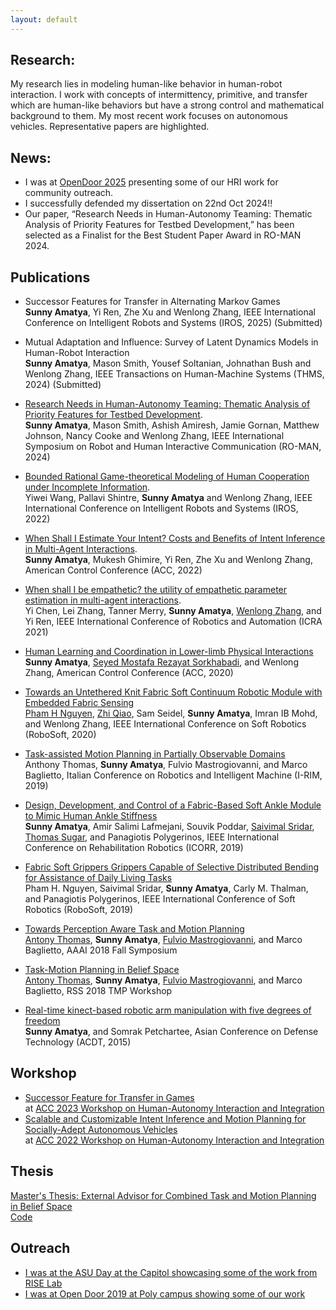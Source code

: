 ```yaml
---
layout: default
---
```

## Research:
My research lies in modeling human-like behavior in human-robot interaction. I work with concepts of intermittency, primitive, and transfer which are human-like behaviors but have a strong control and mathematical background to them. 
My most recent work focuses on autonomous vehicles. Representative papers are highlighted.

## News:
*	I was at [OpenDoor 2025](https://news.asu.edu/20250216-sun-devil-community-photos-2025-polytechnic-open-door?utm_campaign=ASU_News_ASU+News+2-17-25_6941074&utm_medium=email&utm_source=Media%20Relations%20&%20Strategic%20Communications_SFMCE&utm_term=ASU&utm_content=Open+Door+photo&ecd42=518002422&ecd73=173437293&ecd37=ASU%20Media%20Relations_All%20Employees&ecd43=2/17/2025) presenting some of our HRI work for community outreach.
*	I successfully defended my dissertation on 22nd Oct 2024!!
*	Our paper, “Research Needs in Human-Autonomy Teaming: Thematic Analysis of Priority Features for Testbed Development,” has been selected as a Finalist for the Best Student Paper Award in RO-MAN 2024.


## Publications
*	Successor Features for Transfer in Alternating Markov Games\
	**Sunny Amatya**, Yi Ren, Zhe Xu and Wenlong Zhang,  IEEE International Conference on Intelligent Robots and Systems (IROS, 2025) (Submitted)
 	
*	Mutual Adaptation and Influence: Survey of Latent Dynamics Models in Human-Robot Interaction\
	**Sunny Amatya**, Mason Smith, Yousef Soltanian, Johnathan Bush and Wenlong Zhang, IEEE Transactions on Human-Machine Systems (THMS, 2024) (Submitted)

*	[Research Needs in Human-Autonomy Teaming: Thematic Analysis of Priority Features for Testbed Development](https://ieeexplore.ieee.org/abstract/document/10731453).\
	**Sunny Amatya**, Mason Smith, Ashish Amiresh, Jamie Gornan, Matthew Johnson, Nancy Cooke and Wenlong Zhang, IEEE International Symposium on Robot and Human Interactive Communication (RO-MAN, 2024)

*	[Bounded Rational Game-theoretical Modeling of Human Cooperation under Incomplete Information](https://ieeexplore.ieee.org/abstract/document/9982108?casa_token=9LtQOX7vYeQAAAAA:YQrLBsF3pwN4DzzO6mcMP20JMykz-60PnWmeC_5HM16WHCJwB-B2qfEgevV56GldNjvcXQVcBQ).\
	Yiwei Wang, Pallavi Shintre, **Sunny Amatya** and Wenlong Zhang, IEEE International Conference on Intelligent Robots and Systems (IROS, 2022)
	
*	[When Shall I Estimate Your Intent? Costs and Benefits of Intent Inference in Multi-Agent Interactions](https://ieeexplore.ieee.org/abstract/document/9867155?casa_token=bXavV3t5vs8AAAAA:CPtGpS_uf00ZySmuC7OxByo9mX--diwEMspS0YjlrddiEm2iDkAR4Kn4ZkSCHFn08o0cPBkzag).\
	**Sunny Amatya**, Mukesh Ghimire, Yi Ren, Zhe Xu and Wenlong Zhang, American Control Conference (ACC, 2022)

*   [When shall I be empathetic? the utility of empathetic parameter estimation in multi-agent interactions](https://ieeexplore.ieee.org/stamp/stamp.jsp?arnumber=9561079).\
	Yi Chen, Lei Zhang, Tanner Merry, **Sunny Amatya**, [Wenlong Zhang](https://scholar.google.com/citations?user=S2xHIfoAAAAJ&hl=en&oi=ao), and Yi Ren, IEEE International Conference of Robotics and Automation (ICRA 2021)
	
*   [Human Learning and Coordination in Lower-limb Physical Interactions](https://ieeexplore.ieee.org/stamp/stamp.jsp?arnumber=9147738)\
	**Sunny Amatya**, [Seyed Mostafa Rezayat Sorkhabadi](https://www.linkedin.com/in/mostafa-rezayat-37897358/), and Wenlong Zhang,	American Control Conference (ACC, 2020)
	
*   [Towards an Untethered Knit Fabric Soft Continuum Robotic Module with Embedded Fabric Sensing](https://ieeexplore.ieee.org/stamp/stamp.jsp?arnumber=9116025)\
	[Pham H Nguyen](https://sites.google.com/view/mechphnguyen/home?authuser=0), [Zhi Qiao](https://scholar.google.com/citations?user=LZCFHPQAAAAJ&hl=en), Sam Seidel, **Sunny Amatya**, Imran IB Mohd, and Wenlong Zhang, IEEE International Conference on Soft Robotics (RoboSoft, 2020)
	
*	[Task-assisted Motion Planning in Partially Observable Domains](https://arxiv.org/pdf/1908.10227.pdf)\
	Anthony Thomas, **Sunny Amatya**, Fulvio Mastrogiovanni, and Marco Baglietto, Italian Conference on Robotics and Intelligent Machine (I-RIM, 2019)
	
*	[Design, Development, and Control of a Fabric-Based Soft Ankle Module to Mimic Human Ankle Stiffness](https://ieeexplore.ieee.org/abstract/document/8779495)\
	**Sunny Amatya**, Amir Salimi Lafmejani, Souvik Poddar, [Saivimal Sridar](https://scholar.google.com/citations?user=hKUvvEkAAAAJ&hl=en&oi=ao), [Thomas Sugar](https://scholar.google.com/citations?user=xm3gDhoAAAAJ&hl=en&oi=ao), and Panagiotis Polygerinos, IEEE International Conference on Rehabilitation Robotics (ICORR, 2019)
	
*	[Fabric Soft Grippers Grippers Capable of Selective Distributed Bending for Assistance of Daily Living Tasks](https://ieeexplore.ieee.org/stamp/stamp.jsp?arnumber=8722758)\
	Pham H. Nguyen, Saivimal Sridar, **Sunny Amatya**, Carly M. Thalman, and Panagiotis Polygerinos, IEEE International Conference of Soft Robotics (RoboSoft, 2019)
	
*	[Towards Perception Aware Task and Motion Planning](https://www.researchgate.net/profile/Antony-Thomas-3/publication/329399485_Towards_Perception_Aware_Task-Motion_Planning/links/5c06898d299bf169ae316c84/Towards-Perception-Aware-Task-Motion-Planning.pdf)\
	[Antony Thomas](https://scholar.google.com/citations?user=aPSLBVUAAAAJ&hl=en&oi=sra), **Sunny Amatya**, [Fulvio Mastrogiovanni](https://scholar.google.com/citations?user=9dRRzV0AAAAJ&hl=en&oi=sra), and Marco Baglietto, AAAI 2018 Fall Symposium
	
*	[Task-Motion Planning in Belief Space](http://www.neil.dantam.name/2018/rss-tmp-workshop/thomas.pdf)\
	[Antony Thomas](https://scholar.google.com/citations?user=aPSLBVUAAAAJ&hl=en&oi=sra), **Sunny Amatya**, [Fulvio Mastrogiovanni](https://scholar.google.com/citations?user=9dRRzV0AAAAJ&hl=en&oi=sra), and Marco Baglietto, RSS 2018 TMP Workshop
	
* 	[Real-time kinect-based robotic arm manipulation with five degrees of freedom](https://ieeexplore.ieee.org/stamp/stamp.jsp?arnumber=7111574)\
	**Sunny Amatya**, and Somrak Petchartee, Asian Conference on Defense Technology (ACDT, 2015)

## Workshop
*	[Successor Feature for Transfer in Games](/assets/ACC_2023_workshop_Amatya_ASU.pptx)\
	at [ACC 2023 Workshop on Human-Autonomy Interaction and Integration](https://zoe104yao.github.io/ACC2022Workshop/program/)
*	[Scalable and Customizable Intent Inference and Motion Planning for Socially-Adept Autonomous Vehicles](/assets/ACC_2022_workshop.pptx)\
	at [ACC 2022 Workshop on Human-Autonomy Interaction and Integration]([https://zoe104yao.github.io/ACC2022Workshop/program/](https://zoe104yao.github.io/ACC2023Workshop/))

## Thesis
[Master's Thesis: External Advisor for Combined Task and Motion Planning in Belief Space](/assets/External_Advisor_for_Combined_Task_and_Motion_Planning_in_Belief_Space.pdf)\
[Code](https://bitbucket.org/LittleSunny/masters-thesis/src/master/)

## Outreach
*	[I was at the ASU Day at the Capitol showcasing some of the work from RISE Lab](https://twitter.com/asuriselab/status/1486181046613774337/photo/2)
*	[I was at Open Door 2019 at Poly campus showing some of our work](https://news.asu.edu/20190203-sun-devil-life-open-door-2019-takes-flight-polytechnic-campus)

